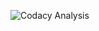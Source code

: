 ![Codacy Analysis](https://github.com/scorpnetwork/Nextjs-Auth/actions/workflows/codacy-analysis.yml/badge.svg)
